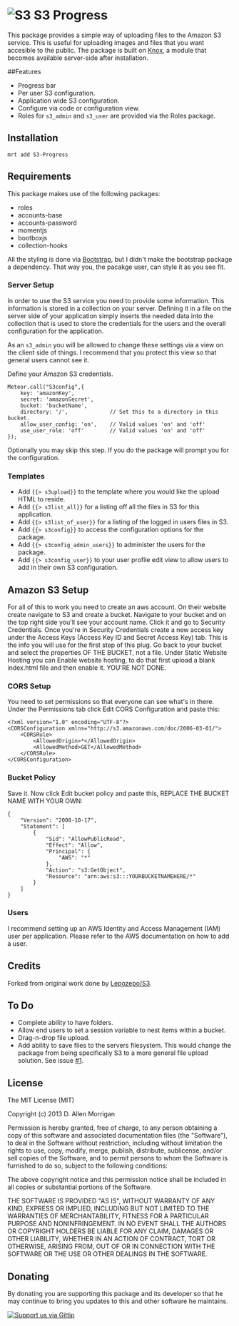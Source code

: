 # ![S3](https://raw.github.com/digilord/Meteor-S3-Progress/master/aws-icon.jpg) S3 Progress
This package provides a simple way of uploading files to the Amazon S3 service. This is useful for uploading images and files that you want accesible to the public. The package is built on [Knox](https://github.com/LearnBoost/knox), a module that becomes available server-side after installation.

##Features

* Progress bar
* Per user S3 configuration.
* Application wide S3 configuration.
* Configure via code or configuration view.
* Roles for `s3_admin` and `s3_user` are provided via the Roles package.

## Installation

```
mrt add S3-Progress
```

## Requirements
This package makes use of the following packages:

 - roles
 - accounts-base
 - accounts-password
 - momentjs
 - bootboxjs
 - collection-hooks
 
All the styling is done via [Bootstrap](http://getbootstrap.com/), but I didn't make the bootstrap package a dependency.  That way you, the pacakge user, can style it as you see fit.

### Server Setup
In order to use the S3 service you need to provide some information.  This information is stored in a collection on your server.  Defining it in a file on the server side of your application simply inserts the needed data into the collection that is used to store the credentials for the users and the overall configuration for the application.

As an `s3_admin` you will be allowed to change these settings via a view on the client side of things.  I recommend that you protect this view so that general users cannot see it.



Define your Amazon S3 credentials.

```
Meteor.call("S3config",{
	key: 'amazonKey',
	secret: 'amazonSecret',
	bucket: 'bucketName',
	directory: '/',				// Set this to a directory in this bucket.
	allow_user_config: 'on', 	// Valid values 'on' and 'off'
	use_user_role: 'off'		// Valid values 'on' and 'off'
});
```
Optionally you may skip this step.  If you do the package will prompt you for the configuration.

### Templates
 * Add `{{> s3upload}}` to the template where you would like the upload HTML to reside.
 * Add `{{> s3list_all}}` for a listing off all the files in S3 for this application.
 * Add `{{> s3list_of_user}}` for a listing of the logged in users files in S3.
 * Add `{{> s3config}}` to access the configuration options for the package.
 * Add `{{> s3config_admin_users}}` to administer the users for the package.
 * Add `{{> s3config_user}}` to your user profile edit view to allow users to add in
 their own S3 configuration.


## Amazon S3 Setup
For all of this to work you need to create an aws account. On their website create navigate to S3 and create a bucket. Navigate to your bucket and on the top right side you'll see your account name. Click it and go to Security Credentials. Once you're in Security Credentials create a new access key under the Access Keys (Access Key ID and Secret Access Key) tab. This is the info you will use for the first step of this plug. Go back to your bucket and select the properties OF THE BUCKET, not a file. Under Static Website Hosting you can Enable website hosting, to do that first upload a blank index.html file and then enable it. YOU'RE NOT DONE.

### CORS Setup
You need to set permissions so that everyone can see what's in there. Under the Permissions tab click Edit CORS Configuration and paste this:

```
<?xml version="1.0" encoding="UTF-8"?>
<CORSConfiguration xmlns="http://s3.amazonaws.com/doc/2006-03-01/">
    <CORSRule>
        <AllowedOrigin>*</AllowedOrigin>
        <AllowedMethod>GET</AllowedMethod>
    </CORSRule>
</CORSConfiguration>
```

### Bucket Policy
Save it. Now click Edit bucket policy and paste this, REPLACE THE BUCKET NAME WITH YOUR OWN:

```
{
	"Version": "2008-10-17",
	"Statement": [
		{
			"Sid": "AllowPublicRead",
			"Effect": "Allow",
			"Principal": {
				"AWS": "*"
			},
			"Action": "s3:GetObject",
			"Resource": "arn:aws:s3:::YOURBUCKETNAMEHERE/*"
		}
	]
}
```

### Users
I recommend setting up an AWS Identity and Access Management (IAM) user per application.  Please refer to the AWS documentation on how to add a user.

## Credits
Forked from original work done by [Lepozepo/S3](https://github.com/Lepozepo/S3).

## To Do
- Complete ability to have folders.
- Allow end users to set a session variable to nest items within a bucket.
- Drag-n-drop file upload.
- Add ability to save files to the servers filesystem. This would change the package from being specifically S3 to a more general file upload solution. See issue [#1](https://github.com/digilord/Meteor-S3-Progress/issues/1).

## License
The MIT License (MIT)

Copyright (c) 2013 D. Allen Morrigan

Permission is hereby granted, free of charge, to any person obtaining a copy of
this software and associated documentation files (the "Software"), to deal in
the Software without restriction, including without limitation the rights to
use, copy, modify, merge, publish, distribute, sublicense, and/or sell copies of
the Software, and to permit persons to whom the Software is furnished to do so,
subject to the following conditions:

The above copyright notice and this permission notice shall be included in all
copies or substantial portions of the Software.

THE SOFTWARE IS PROVIDED "AS IS", WITHOUT WARRANTY OF ANY KIND, EXPRESS OR
IMPLIED, INCLUDING BUT NOT LIMITED TO THE WARRANTIES OF MERCHANTABILITY, FITNESS
FOR A PARTICULAR PURPOSE AND NONINFRINGEMENT. IN NO EVENT SHALL THE AUTHORS OR
COPYRIGHT HOLDERS BE LIABLE FOR ANY CLAIM, DAMAGES OR OTHER LIABILITY, WHETHER
IN AN ACTION OF CONTRACT, TORT OR OTHERWISE, ARISING FROM, OUT OF OR IN
CONNECTION WITH THE SOFTWARE OR THE USE OR OTHER DEALINGS IN THE SOFTWARE.

## Donating
By donating you are supporting this package and its developer so that he may continue to bring you updates to this and other software he maintains.

[![Support us via Gittip][gittip-badge]][digilord]

[gittip-badge]: https://rawgithub.com/digilord/gittip-badge/master/dist/gittip.png
[digilord]: https://www.gittip.com/digilord/
